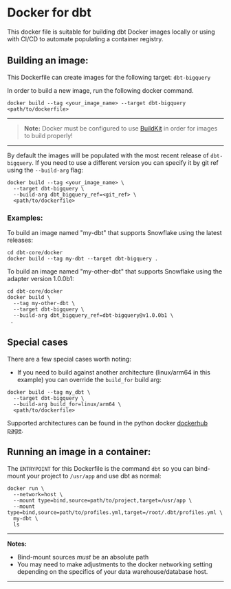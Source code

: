# Docker for dbt
This docker file is suitable for building dbt Docker images locally or using with CI/CD to automate populating a container registry.


## Building an image:
This Dockerfile can create images for the following target: `dbt-bigquery`

In order to build a new image, run the following docker command.
```
docker build --tag <your_image_name> --target dbt-bigquery <path/to/dockerfile>
```
---
> **Note:**  Docker must be configured to use [BuildKit](https://docs.docker.com/develop/develop-images/build_enhancements/) in order for images to build properly!

---

By default the images will be populated with the most recent release of `dbt-bigquery`.  If you need to use a different version you can specify it by git ref using the `--build-arg` flag:
```
docker build --tag <your_image_name> \
  --target dbt-bigquery \
  --build-arg dbt_bigquery_ref=<git_ref> \
  <path/to/dockerfile>
```

### Examples:
To build an image named "my-dbt" that supports Snowflake using the latest releases:
```
cd dbt-core/docker
docker build --tag my-dbt --target dbt-bigquery .
```

To build an image named "my-other-dbt" that supports Snowflake using the adapter version 1.0.0b1:
```
cd dbt-core/docker
docker build \
  --tag my-other-dbt \
  --target dbt-bigquery \
  --build-arg dbt_bigquery_ref=dbt-bigquery@v1.0.0b1 \
 .
```

## Special cases
There are a few special cases worth noting:

* If you need to build against another architecture (linux/arm64 in this example) you can override the `build_for` build arg:
```
docker build --tag my_dbt \
  --target dbt-bigquery \
  --build-arg build_for=linux/arm64 \
  <path/to/dockerfile>
```

Supported architectures can be found in the python docker [dockerhub page](https://hub.docker.com/_/python).

## Running an image in a container:
The `ENTRYPOINT` for this Dockerfile is the command `dbt` so you can bind-mount your project to `/usr/app` and use dbt as normal:
```
docker run \
  --network=host \
  --mount type=bind,source=path/to/project,target=/usr/app \
  --mount type=bind,source=path/to/profiles.yml,target=/root/.dbt/profiles.yml \
  my-dbt \
  ls
```
---
**Notes:**
* Bind-mount sources _must_ be an absolute path
* You may need to make adjustments to the docker networking setting depending on the specifics of your data warehouse/database host.

---
